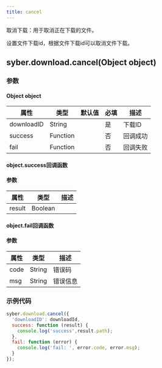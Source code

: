 ```yaml
---
title: cancel
---
```



取消下载：用于取消正在下载的文件。

设置文件下载id，根据文件下载id可以取消文件下载。


## syber.download.cancel(Object object)
### 参数
#### Object object
| 属性     | 类型   | 默认值  |  必填 | 描述                         |
| ---------- | ------- | -------- | ---------------- | ----------------------------------
| downloadID | String |  | 是 | 下载ID |
| success | Function |  | 否 | 回调成功 |
| fail | Function |  | 否 |  回调失败 |


#### object.success回调函数
#### 参数
| 属性 | 类型  | 描述 |
| -- | -- | -- |
| result | Boolean | |


#### object.fail回调函数
#### 参数
| 属性 | 类型  | 描述 |
| -- | -- | -- |
| code | String | 错误码 |
| msg | String  | 错误信息 |

### 示例代码
```javascript
syber.download.cancel({
  'downloadID': downloadId,
  success: function (result) {
    console.log('success',result.path);   
  },
  fail: function (error) {
    console.log('fail: ', error.code, error.msg);
  }
});
```
